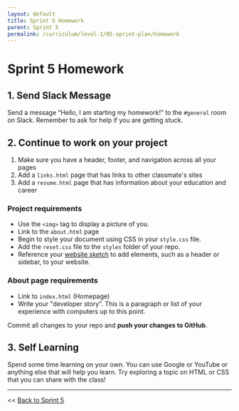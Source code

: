 ```yaml
---
layout: default
title: Sprint 5 Homework
parent: Sprint 5
permalink: /curriculum/level-1/05-sprint-plan/homework
---
```



# Sprint 5 Homework

## 1. Send Slack Message

Send a message “Hello, I am starting my homework!” to the `#general` room on Slack.  Remember to ask for help if you are getting stuck.

## 2. Continue to work on your project

1. Make sure you have a header, footer, and navigation across all your pages
2. Add a `links.html` page that has links to other classmate's sites
3. Add a `resume.html` page that has information about your education and career

### Project requirements

* Use the `<img>` tag to display a picture of you.
* Link to the `about.html` page
* Begin to style your document using CSS in your `style.css` file.
* Add the `reset.css` file to the `styles` folder of your repo.
* Reference your [website sketch](../../../modules/using-css-to-style-html) to add elements, such as a header or sidebar, to your website.

### About page requirements

* Link to `index.html` (Homepage)
* Write your "developer story". This is a paragraph or list of your experience with computers up to this point.

Commit all changes to your repo and **push your changes to GitHub**.

## 3. Self Learning

Spend some time learning on your own. You can use Google or YouTube or anything else that will help you learn. Try exploring a topic on HTML or CSS that you can share with the class!

---
<< [Back to Sprint 5](../../05-sprint-plan)
